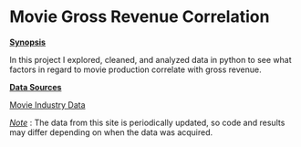 # Movie Gross Revenue Correlation

**<u>Synopsis</u>**

In this project I explored, cleaned, and analyzed data in python to see what factors in regard to movie production correlate with gross revenue.

**<u>Data Sources</u>**

[Movie Industry Data](https://www.kaggle.com/datasets/danielgrijalvas/movies)

*<u>Note</u>* : The data from this site is periodically updated, so code and results may differ depending on when the data was acquired.